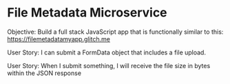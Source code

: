 File Metadata Microservice
=========================

Objective: Build a full stack JavaScript app that is functionally similar to this: https://filemetadatamyapp.glitch.me

User Story: I can submit a FormData object that includes a file upload.

User Story: When I submit something, I will receive the file size in bytes within the JSON response
